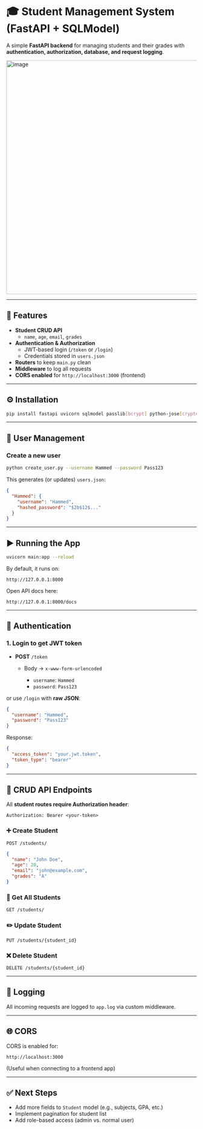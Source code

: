 
# 🎓 Student Management System (FastAPI + SQLModel)

A simple **FastAPI backend** for managing students and their grades with **authentication, authorization, database, and request logging**.

<img width="835" height="619" alt="image" src="https://github.com/user-attachments/assets/71d1da80-a8f6-4fa0-9f55-74e06b65be21" />

---

## 🚀 Features
- **Student CRUD API**  
  - `name`, `age`, `email`, `grades`
- **Authentication & Authorization**  
  - JWT-based login (`/token` or `/login`)
  - Credentials stored in `users.json`
- **Routers** to keep `main.py` clean
- **Middleware** to log all requests
- **CORS enabled** for `http://localhost:3000` (frontend)

---

## ⚙️ Installation

```bash
pip install fastapi uvicorn sqlmodel passlib[bcrypt] python-jose[cryptography]
```

---

## 👤 User Management

### Create a new user

```bash
python create_user.py --username Hammed --password Pass123
```

This generates (or updates) `users.json`:

```json
{
  "Hammed": {
    "username": "Hammed",
    "hashed_password": "$2b$12$..."
  }
}
```

---

## ▶️ Running the App

```bash
uvicorn main:app --reload
```

By default, it runs on:

```
http://127.0.0.1:8000
```

Open API docs here:

```
http://127.0.0.1:8000/docs
```

---

## 🔑 Authentication

### 1. Login to get JWT token

* **POST** `/token`

  * Body → `x-www-form-urlencoded`

    * `username`: `Hammed`
    * `password`: `Pass123`

or use `/login` with **raw JSON**:

```json
{
  "username": "Hammed",
  "password": "Pass123"
}
```

Response:

```json
{
  "access_token": "your.jwt.token",
  "token_type": "bearer"
}
```

---

## 📌 CRUD API Endpoints

All **student routes require Authorization header**:

```
Authorization: Bearer <your-token>
```

### ➕ Create Student

```http
POST /students/
```

```json
{
  "name": "John Doe",
  "age": 20,
  "email": "john@example.com",
  "grades": "A"
}
```

### 📖 Get All Students

```http
GET /students/
```

### ✏️ Update Student

```http
PUT /students/{student_id}
```

### ❌ Delete Student

```http
DELETE /students/{student_id}
```

---

## 📝 Logging

All incoming requests are logged to `app.log` via custom middleware.

---

## 🌐 CORS

CORS is enabled for:

```
http://localhost:3000
```

(Useful when connecting to a frontend app)

---

## ✅ Next Steps

* Add more fields to `Student` model (e.g., subjects, GPA, etc.)
* Implement pagination for student list
* Add role-based access (admin vs. normal user)


